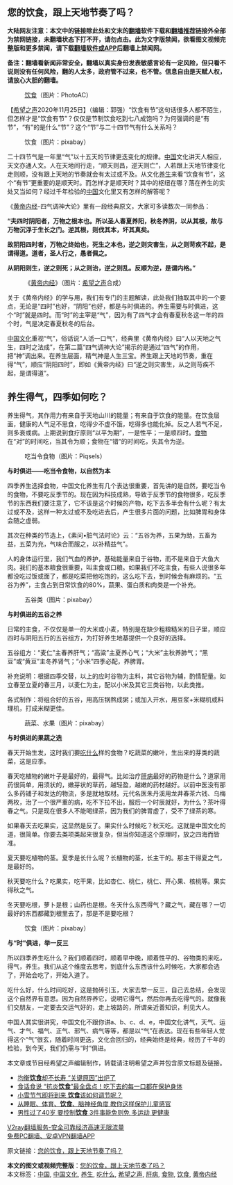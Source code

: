  <h2>您的饮食，跟上天地节奏了吗？</h2> <p class="notice"><b>大陆网友注意：本文中的链接除此处和文末的<a href="https://github.com/bannedbook/fanqiang" >翻墙</a>软件下载和<a href="https://github.com/killgcd/justmysocks/blob/master/README.md">翻墙推荐</a>链接外全部为禁网链接，未翻墙状态下打不开，请勿点击。此为文字版禁闻，欲看图文视频完整版和更多禁闻，请下载<a href="https://github.com/bannedbook/fanqiang">翻墙软件或APP</a>后翻墙上禁闻网。</p><p>备注：翻墙看新闻非常安全，翻墙以真实身份发表敏感言论有一定风险，但只看不说则没有任何风险，翻的人太多，政府管不过来，也不管。信息自由是天赋人权，请放心大胆的翻墙。</b></p>  <div class="entry"> <figure><figcaption><a href="https://www.bannedbook.org/bnews/tag/%e9%a5%ae%e9%a3%9f/" class="st_tag internal_tag" rel="tag" title="标签 饮食 下的日志">饮食</a>（图片：PhotoAC）</figcaption></figure> <p>【<span class='wp_keywordlink_affiliate'><a href="https://www.soundofhope.org" title="希望之声" target="_blank">希望之声</a></span>2020年11月25日】（编辑：郭强）“饮食有节”这句话很多人都不陌生，但怎样才是“饮食有节”？仅仅是节制饮食吃到七八成饱吗？为何强调的是“有节”，“有”的是什么“节”？这个“节”与二十四节气有什么关系吗？</p> <figure><figcaption>饮食（图片：pixabay）</figcaption></figure> <p>二十四节气是一年里“气”以十五天的节律更迭变化的规律。<span class='wp_keywordlink_affiliate'><a href="https://www.bannedbook.org/" title="中国" target="_blank">中国</a></span>文化讲天人相应，天文亦通人文。人在天地间行走，“顺天则昌，逆天则亡”，人若跟上天地节律变化走则顺，没有跟上天地的节奏就会有太过或不及。从文化<a href="https://www.bannedbook.org/bnews/tag/%e5%85%bb%e7%94%9f/" class="st_tag internal_tag" rel="tag" title="标签 养生 下的日志">养生</a>来看“饮食有节”，这个“有节”更重要的是顺天时。而怎样才是顺天时？其中的枢纽在哪？落在养生的实处又当如何？经过千年检验的<a href="https://www.bannedbook.org/bnews/tag/%E4%B8%AD%E5%9B%BD/" class="st_tag internal_tag" rel="tag" title="标签 中国 下的日志">中国</a>文化里又有怎样的解答呢？</p> <p>《<span class='wp_keywordlink'><a href="https://www.bannedbook.org/forum24/topic3903.html" title="《黄帝内经》" target="_blank">黄帝内经</a></span>-四气调神大论》里有一段经典原文，大家可多读数次一同参品：</p> <p><strong>“夫四时阴阳者，万物之根本也。所以圣人春夏养阳，秋冬养阴，以从其根，故与万物沉浮于生长之门。逆其根，则伐其本，坏其真矣。</strong></p> <p><strong>故阴阳四时者，万物之终始也，死生之本也，逆之则灾害生，从之则苛疾不起，是谓得道。道者，圣人行之，愚者佩之。</strong></p> <p><strong>从阴阳则生，逆之则死；从之则治，逆之则乱。反顺为逆，是谓内格。”</strong></p> <figure><figcaption>《<a href="https://www.bannedbook.org/bnews/tag/%E9%BB%84%E5%B8%9D%E5%86%85%E7%BB%8F/" class="st_tag internal_tag" rel="tag" title="标签 黄帝内经 下的日志">黄帝内经</a>》（图片：<a href="https://www.bannedbook.org/bnews/tag/%e5%b8%8c%e6%9c%9b%e4%b9%8b%e5%a3%b0/" class="st_tag internal_tag" rel="tag" title="标签 希望之声 下的日志">希望之声</a>合成）</figcaption></figure> <p>关于《黄帝内经》的学与用，我们有专门的主题解读，此处我们抽取其中的一个要点，无论是“四时”也好，“阴阳”也好，都是与时俱进的。养生需要与时俱进，这个“时”就是四时。而“时”的主宰是“气”，因为有了四气才会有春夏秋冬这一年的四个时，气是决定春夏秋冬的后台。</p>  <p><a href="https://www.bannedbook.org/bnews/tag/%E4%B8%AD%E5%9B%BD%E6%96%87%E5%8C%96/" class="st_tag internal_tag" rel="tag" title="标签 中国文化 下的日志">中国文化</a>重视“气”，俗话说“人活一口气”，经典里《黄帝内经》曰“人以天地之气生，四时之法成”，在第二篇“四气调神大论”揭示的是通过“四气”的作用，把“神”调出来。在养生层面，精气神是人生三宝。养生跟上天地的节奏，重在得“气”，顺应“阴阳四时”，即如《黄帝内经》曰“逆之则灾害生，从之则苛疾不起，是谓得道”。</p> <h2>养生得气，四季如何吃？</h2> <p>养生得气，其作用力有来自于天地山川的能量；有来自于饮食的能量。在饮食层面，健康的人气足不思食，吃得少不虚不饿，吃得多也能化掉。反之人若气不足，则多衰或病。上期说到食疗原则“以平为期”，一是性平；一是顺四时。<a href="https://www.bannedbook.org/bnews/tag/%e9%a3%9f%e7%89%a9/" class="st_tag internal_tag" rel="tag" title="标签 食物 下的日志">食物</a>在“对”的时间吃，当其令为顺；食物在“错”的时间吃，失其令为逆。</p> <figure><figcaption>吃当令食物（图片：Piqsels）</figcaption></figure> <p><strong>与时俱进——吃当令食物，以自然为本</strong></p> <p>四季养生选择食物，中国文化养生有几个表达很重要，首先讲的是自然，要吃当令的食物，不要吃反季节的。现在因为科技成熟，导致于反季节的食物很多，吃反季节的东西我们要注意了，它不该是这个时候的产物，吃下去多半会有什么呢？有太过或不及，这样一种太过或不及吃进去后，产生很多片面的问题，比如脾胃和身体会随之虚弱。</p> <p>其次在种类的节选上，《素问•脏气法时论》云：“五谷为养，五果为助，五畜为益，五菜为充，气味合而服之，以补精益气”。</p> <p>人的身体运行里，我们气血的养护，基础能量来自于谷物，而不是来自于大鱼大肉。我们的基本粮食很重要，叫主食或口粮。如果我们不吃主食，有些人说很多年都没吃过饭或面了，都是吃菜把他吃饱的，这么吃下去，到时候会有麻烦的。“五谷为养”，主食占到日常饮食的80%，蔬果、蛋白质和肉类是一个补充。</p> <figure><figcaption>五谷类（图片：pixabay）</figcaption></figure> <p><strong>与时俱进的五谷之养</strong></p>  <p>日常的主食，不仅仅是单一的大米或小麦，特别是在缺少粗粮糙米的日子里，顺应四时与阴阳五行的五谷组方，为打好养生地基提供一个良好的选择。</p> <p>五谷组方：“麦仁”主春养肝气；“高粱”主夏养心气；“大米”主秋养肺气；“黑豆”或“黄豆”主冬养肾气；“小米”四季必配，养脾胃。</p> <p>补充说明：根据四季交替，以上的应时谷物为主料，其它谷物为辅，酌情配量。如立春至立夏的春三月，以麦仁为主，配以小米及其它三类谷物，以此类推。</p> <p>各式制作：将组合好的五谷，用高压锅熬成粥；或加入开水，用豆浆+米糊机或料理机，打成米糊更佳。</p> <figure><figcaption>蔬菜、水果（图片：pixabay）</figcaption></figure> <p><strong>与时俱进的果蔬之选</strong></p> <p>春天开始生发，这时我们要<a href="https://www.bannedbook.org/bnews/tag/%E5%90%83%E4%BB%80%E4%B9%88/" class="st_tag internal_tag" rel="tag" title="标签 吃什么 下的日志">吃什么</a>样的食物？吃蔬菜的嫩叶，生出来的芽类的蔬菜，这是应季。</p> <p>春天吃植物的嫩叶子是最好的，最得气。比如治疗<a href="https://www.bannedbook.org/bnews/tag/%E8%82%9D%E7%97%85/" class="st_tag internal_tag" rel="tag" title="标签 肝病 下的日志">肝病</a>最好的药物是什么？道家用药很简单，用须状的，嫩芽状的草药，越轻盈，越嫩的药材越好。以前中医没有那么多药铺子和发达的物流，多是就地取材。元代名医朱丹溪用龙井春茶六钱、乌梅两枚，治了一个很严重的病，吃不下拉不出，服后一个时辰就好，为什么？茶叶得春之气。只是现在很多人不能喝绿茶，因为我们的脾胃虚了，受不了绿茶的寒。</p>  <p>如果春天去吃果实，这显然是反了。果实什么时候吃？秋天吃。这就是中国文化的道，很简单。你要去类项类起来很复杂，但当你知道这个原理时，放之四海而皆准。</p> <p>夏天要吃植物的茎。夏季是长什么呢？长植物的茎，长主干的。那主干得夏之气，是最好的。</p> <p>秋天要吃什么？吃果实，吃干果，比如杏仁、桃仁，桃仁、开心果、核桃等。果实得秋之气。</p> <p>冬天要吃根，萝卜是根；山药也是根。冬天什么东西得气？藏之气，藏在哪？一切最好的东西都藏到根里去了，那是不是要吃根？</p> <figure><figcaption>饮食（图片：pixabay）</figcaption></figure> <p><strong>与“时”俱进，举一反三</strong></p> <p>所以四季养生吃什么？我们顺着四时，顺着早中晚，顺着性平的、谷物类的来吃，得气，养生。我们从这个维度去思考，到底什么东西该什么时候吃，大家都会选了，开始会吃了，开始入道了。</p> <p>吃什么好，什么时间吃好，这是抛砖引玉，大家去举一反三，自己去总结，会发现这个自然界有意思。因为自然界养它，说明它得气，然后你再去吃得气的。就像我们交朋友，一定要去交运气好的，走上坡路的，所谓亲近善知识，利见大人。</p>  <p>中国人其实很讲究，中国文化不跟你讲a、b、c、d、e，中国文化讲气，天气、运气、才气、福气、正气、邪气、病气等等，都是以“气”在表达。现在有些年轻人觉得这个“气”很玄，随着时间更迭，文化会回归的，经典始终是经典，经历了千年的检验，到今天，我们仍需与“时”俱进。</p> <p>本文章或节目经希望之声编辑制作，转载请注明希望之声并包含原文标题及链接。</p> <ul class='op-related-articles' title='相关阅读'> <li><a href='https://www.bannedbook.org/bnews/comments/20201125/1436816.html' target='_blank'>均衡<b>饮食</b>却不长寿 “关键原因”出炉了</a></li> <li><a href='https://www.bannedbook.org/bnews/health/20201122/1434969.html' target='_blank'>食话食说 “抗炎<b>饮食</b>”最全盘点！吃下去的每一口都在保护身体</a></li> <li><a href='https://www.bannedbook.org/bnews/health/20201121/1434606.html' target='_blank'>小雪节气即将到来 <b>饮食</b>该如何调节呢？</a></li> <li><a href='https://www.bannedbook.org/bnews/lifebaike/20201120/1433921.html' target='_blank'>从睡眠、体育、<b>饮食</b>、脑神经角度 教你这样保护儿童感官</a></li> <li><a href='https://www.bannedbook.org/bnews/health/20201120/1433899.html' target='_blank'>男性过了40岁 要控制<b>饮食</b> 3件事能免则免 多运动 更健康</a></li> </ul> <p class="texttj"> <a href="https://www.bannedbook.org/forum23/topic22702.html" target="_blank">V2ray翻墙服务-安全可靠经济高速无限流量</a><br/> <a href="https://github.com/bannedbook/fanqiang/wiki/%E7%A6%81%E9%97%BB%E7%BD%91%E5%AE%89%E5%8D%93%E7%BF%BB%E5%A2%99%E6%96%B0%E9%97%BBAPP" target="_blank">免费PC翻墙、安卓VPN翻墙APP</a></p><p>原文链接：<a class="src_link"  href="https://www.soundofhope.org/post/441724" target="_blank">您的饮食，跟上天地节奏了吗？</a></p><a name='sharetosocial'></a>       <div><b>本文的图文或视频完整版</b>：<a href='https://www.bannedbook.org/bnews/comments/20201125/1436844.html'>您的饮食，跟上天地节奏了吗？</a></div>  </div><!--END ENTRY--> <div class="postfooter"> <div>本文标签：<a href="https://www.bannedbook.org/bnews/tag/%E4%B8%AD%E5%9B%BD/" rel="tag">中国</a>, <a href="https://www.bannedbook.org/bnews/tag/%E4%B8%AD%E5%9B%BD%E6%96%87%E5%8C%96/" rel="tag">中国文化</a>, <a href="https://www.bannedbook.org/bnews/tag/%e5%85%bb%e7%94%9f/" rel="tag">养生</a>, <a href="https://www.bannedbook.org/bnews/tag/%E5%90%83%E4%BB%80%E4%B9%88/" rel="tag">吃什么</a>, <a href="https://www.bannedbook.org/bnews/tag/%e5%b8%8c%e6%9c%9b%e4%b9%8b%e5%a3%b0/" rel="tag">希望之声</a>, <a href="https://www.bannedbook.org/bnews/tag/%E8%82%9D%E7%97%85/" rel="tag">肝病</a>, <a href="https://www.bannedbook.org/bnews/tag/%e9%a3%9f%e7%89%a9/" rel="tag">食物</a>, <a href="https://www.bannedbook.org/bnews/tag/%e9%a5%ae%e9%a3%9f/" rel="tag">饮食</a>, <a href="https://www.bannedbook.org/bnews/tag/%E9%BB%84%E5%B8%9D%E5%86%85%E7%BB%8F/" rel="tag">黄帝内经</a></div>  </div><!--END POSTFOOTER--> 